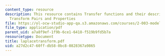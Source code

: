 ```yaml
---
content_type: resource
description: This resource contains Transfer functions and their description for Laplace
  Transform Pairs and Properties
file: https://ol-ocw-studio-app-qa.s3.amazonaws.com/courses/2-003-modeling-dynamics-and-control-i-spring-2005/a27d2c4760ffdb580bc80828367a9865_laplacetransform.pdf
file_type: application/pdf
parent_uid: a7a8f9ef-1f9b-6ce1-6418-f519b9fd5b7a
resourcetype: Document
title: laplacetransform.pdf
uid: a27d2c47-60ff-db58-0bc8-0828367a9865
---
```

